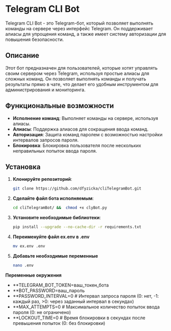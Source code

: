 # Telegram CLI Bot

Telegram CLI Bot - это Telegram-бот, который позволяет выполнять команды на сервере через интерфейс Telegram. Он поддерживает алиасы для упрощения команд, а также имеет систему авторизации для повышения безопасности.

## Описание

Этот бот предназначен для пользователей, которые хотят управлять своим сервером через Telegram, используя простые алиасы для сложных команд. Он позволяет выполнять команды и получать результаты прямо в чате, что делает его удобным инструментом для администрирования и мониторинга.

## Функциональные возможности

- **Исполнение команд**: Выполняет команды на сервере, используя алиасы.
- **Алиасы**: Поддержка алиасов для сокращения ввода команд.
- **Авторизация**: Защита команд паролем с возможностью настройки интервалов запросов пароля.
- **Блокировка**: Блокировка пользователя после нескольких неправильных попыток ввода пароля.

## Установка

1. **Клонируйте репозиторий**:
   ```bash
   git clone https://github.com/dfyzicka/cliTelegramBot.git
2. **Сделайте файл бота исполняемым**:   
   ```bash
   cd cliTelegramBot/ &&  chmod +x clyBot.py
3. **Установите необходимые библиотеки**:
   ```bash
   pip install --upgrade --no-cache-dir -r requirements.txt
4. **Переименуйте файл ex.env в .env** 
   ```bash
   mv ex.env .env
5. **Добавьте необходимые переменные**
   ```bash
   nano .env

**Переменные окружения**
- **TELEGRAM_BOT_TOKEN=ваш_токен_бота
- **BOT_PASSWORD=ваш_пароль
- **PASSWORD_INTERVAL=0  # Интервал запроса пароля (0: нет, -1: каждый раз, >0: через заданный интервал в секундах)
- **MAX_ATTEMPTS=0       # Максимальное количество попыток ввода пароля (0: не ограничено)
- **LOCKOUT_TIME=0       # Время блокировки в секундах после превышения попыток (0: без блокировки)

